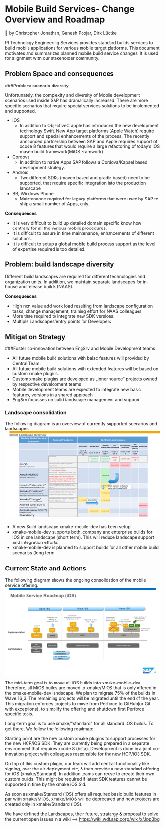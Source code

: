 # Mobile Build Services- Change Overview and Roadmap 
:iphone: by  Christopher Jonathan, Ganesh Poojar, Dirk Lüdtke


PI Technology Engineering Services provides standard builds services to build mobile applications for various mobile target platforms. 
This document motivates and summarizes planned mobile build service changes. It is used for alignment with our stakeholder community.

## Problem Space and consequences
###Problem: scenario diversity

Unfortunately, the complexity and diversity of Mobile development scenarios used inside SAP has dramatically increased. 
There are more specific scenarios that require special services solutions to be implemented and supported. 

* iOS 
  * In addition to ObjectiveC apple has introduced the new development technology Swift. New App target platforms (Apple Watch) require support and special enhancements of the process. 
The recently announced partnership between SAP and Apple requires support of xcode 8 features that would require a large refactoring of today’s iOS maven build framework(MiOS Framwork)
* Cordova
  * In addition to native Apps SAP follows a Cordova/Kapsel based development strategy.
* Android 
  * Two different SDKs (maven based and gradle based) need to be supported, that require specific integration into the production landscape 
* BB, Windows Phone
  * Maintenance required for legacy platforms that were used by SAP to ship a small number of Apps, only.

__Consequences__
* It is very difficult to build up detailed domain specific know how centrally for all the various mobile procedures.	
* It is difficult to assure in time maintenance, enhancements of different solutions.
* It is difficult to setup a global mobile build process support as the level of expertise required is too detailed.

## Problem: build landscape diversity
Different build landscapes are required for different technologies and organization units. 
In addition, we maintain separate landscapes for in-house and release builds (NAAS).

__Consequences__

* High non value add work load resulting from landscape configuration tasks, change management, training effort for NAAS colleagues
* More time required to integrate new SDK versions.
* Multiple Landscapes/entry points for Developers 

## Mitigation Strategy
###Foster co-innovation between EngSrv and Mobile Development teams
* All future mobile build solutions with baisc features will provided by Central Team.
* All future mobile build solutions with extended features will be based on custom xmake plugins.
* Custom xmake plugins are developed as „inner source“ projects owned by respective development teams
* Mobile development teams are expected to integrate new basic features, versions in a shared approach
* EngSrv focusses on build landscape management and support

### Landscape consolidation
The following diagram is an overview of currently supported scenarios and landscapes.
![MobileOverview](./MobileServiceRoadmaplandscapeV2.png)

* A new Build landscape xmake-mobile-dev has been setup 
* xmake-mobile-dev supports both, company and enterprise builds for iOS in one landscape (short term). This will reduce landscape support and integration efforts.
* xmake-mobile-dev is planned to support builds for all other mobile build scenarios (long term)

## Current State and Actions
The following diagram shows the ongoing consolidation of the mobile service offering.
![MobileRoadMap](./MobileServiceRoadmap.png)


The mid-term goal is to move all iOS builds into xmake-mobile-dev.  Therefore, all MiOS builds are moved to xmake/MiOS that is only offered in the xmake-mobile-dev landscape. We plan to migrate 75% of the builds in Wave 16_3. The remaining projects  will be migrated until the end of the year. This migration enforces projects to move from Perforce to GitHub(or Git with exceptions), to simplify the offering and shutdown first Perforce specific tools.

Long-term goal is to use xmake/"standard" for all standard iOS builds. To get there. We follow the following roadmap:

Starting point are the new custom xmake plugins to support processes for the new HCP/iOS SDK. They are currently being prepared in a separate environment that requires xcode 8 (beta). Development is done in a joint co-innvation project with colleagues responsible for the new HCP/iOS SDK.

On top of this custom plugin, our team will add central functionality like signing, over the air deployment etc, & then provide a new standard offering for iOS (xmake/Standard). In addition teams can reuse to create their own custom builds. This might be required if latest SDK features cannot be supported in time by the xmake iOS Std.

As soon as xmake/Standard (iOS) offers all required basic build features in par with xmake/MiOS, xmake/MiOS will be deprecated and new projects are created only in xmake/Standard (iOS).

We have defined the Landscapes, their future, stratergy & proposal to solve the current open issues in a wiki --> https://wiki.wdf.sap.corp/wiki/x/Jpp3bg 



